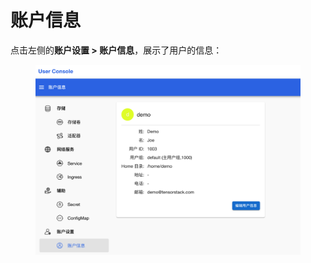# 账户信息

点击左侧的**账户设置 > 账户信息**，展示了用户的信息：

<figure class="screenshot">
  <img alt="profile" src="../../assets/guide/account/profile.png" />
</figure>
